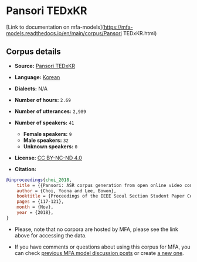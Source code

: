 
# Pansori TEDxKR

[Link to documentation on mfa-models](https://mfa-models.readthedocs.io/en/main/corpus/Pansori TEDxKR.html)

## Corpus details

- **Source:** [Pansori TEDxKR](http://www.openslr.org/58/)
- **Language:** [Korean](https://en.wikipedia.org/wiki/Korean_language)
- **Dialects:** N/A
- **Number of hours:** `2.69`
- **Number of utterances:** `2,989`
- **Number of speakers:** `41`
  - **Female speakers:** `9`
  - **Male speakers:** `32`
  - **Unknown speakers:** `0`
- **License:** [CC BY-NC-ND 4.0](https://creativecommons.org/licenses/by-nc-nd/4.0/)

- **Citation:**
```bibtex
@inproceedings{choi_2018,
	title = {{Pansori: ASR corpus generation from open online video contents}},
	author = {Choi, Yoona and Lee, Bowon},
	booktitle = {Proceedings of the IEEE Seoul Section Student Paper Contest 2018},
	pages = {117-121},
	month = {Nov},
	year = {2018},
}
```

- Please, note that no corpora are hosted by MFA, please see the link above for accessing the data.

- If you have comments or questions about using this corpus for MFA, you can check [previous MFA model discussion posts](https://github.com/MontrealCorpusTools/mfa-models/discussions?discussions_q=Pansori+TEDxKR) or create [a new one](https://github.com/MontrealCorpusTools/mfa-models/discussions/new).

